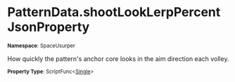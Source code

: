 # PatternData.shootLookLerpPercent JsonProperty

<small>**Namespace**: SpaceUsurper</small>

How quickly the pattern's anchor core looks in the aim direction each volley.

<small>**Property Type**: ScriptFunc&lt;[Single](https://docs.microsoft.com/en-us/dotnet/api/system.single?view=netframework-4.5)&gt;</small>

